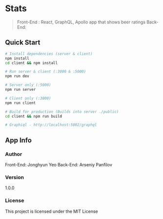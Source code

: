 # Stats

> Front-End : React, GraphQL, Apollo app that shows beer ratings
> Back-End: 

## Quick Start

```bash
# Install dependencies (server & client)
npm install
cd client && npm install

# Run server & client (:3000 & :5000)
npm run dev

# Server only (:5000)
npm run server

# Client only (:3000)
npm run client

# Build for production (Builds into server ./public)
cd client && npm run build

# Graphiql - http://localhost:5002/graphql
```

## App Info

### Author

Front-End: Jonghyun Yeo
Back-End: Arseniy Panfilov

### Version

1.0.0

### License

This project is licensed under the MIT License
